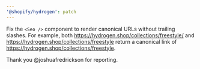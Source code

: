 ```yaml
---
'@shopify/hydrogen': patch
---
```


Fix the `<Seo />` component to render canonical URLs without trailing slashes. For example, both https://hydrogen.shop/collections/freestyle/ and https://hydrogen.shop/collections/freestyle return a canonical link of https://hydrogen.shop/collections/freestyle.

Thank you @joshuafredrickson for reporting.
